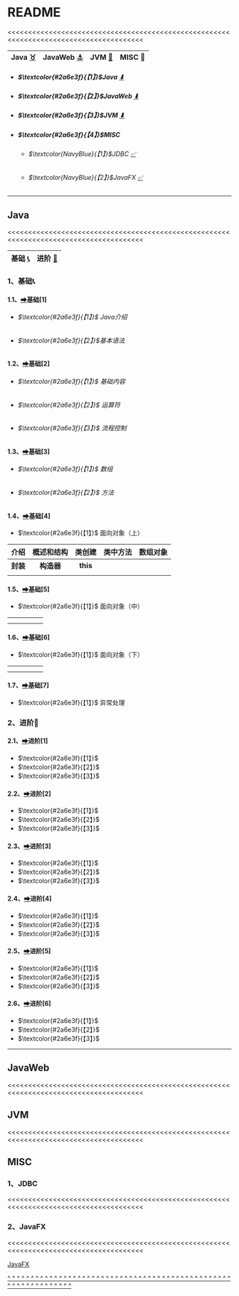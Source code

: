 # README

<a id="0"><<<<<<<<<<<<<<<<<<<<<<<<<<<<<<<<<<<<<<<<<<<<<<<<<<<<<<<<<<<<<<<<<<<<<<<<<<<<<<<<<<<<<<<</a>

| Java [:taurus:](#1) | JavaWeb [:anchor:](#2) | JVM [:first_quarter_moon_with_face:](#3) | MISC :facepunch: |
| :-----------------: | :--------------------: | :--------------------------------------: | :--------------: |

- ##### $\textcolor{#2a6e3f}{【1】}$**Java** [⬇](#1)

- ##### $\textcolor{#2a6e3f}{【2】}$JavaWeb  [⬇](#2)

- ##### $\textcolor{#2a6e3f}{【3】}$JVM  [⬇](#3)

- ##### $\textcolor{#2a6e3f}{【4】}$MISC
  
  - ###### $\textcolor{NavyBlue}{【1】}$JDBC  [✅](#4.1)
  
  - ###### $\textcolor{NavyBlue}{【2】}$JavaFX  [✅](#4.2)

---

## Java

<a id="1"><<<<<<<<<<<<<<<<<<<<<<<<<<<<<<<<<<<<<<<<<<<<<<<<<<<<<<<<<<<<<<<<<<<<<<<<<<<<<<<<<<<<<<<</a>

| 基础 [:telephone_receiver:](#1.1) | 进阶 [:ocean:](#1.2) |
| :-------------------------------: | :------------------: |

### 1、基础<a id="1.1">:telephone_receiver:</a>

#### 	1.1、[➡](./Java/basic/basic[1].md)基础[1]

- ###### $\textcolor{#2a6e3f}{【1】}$ Java介绍

- ###### $\textcolor{#2a6e3f}{【2】}$基本语法

#### 	1.2、[➡](./Java/basic/basic[2].md)基础[2]

- ###### $\textcolor{#2a6e3f}{【1】}$ 基础内容

- ###### $\textcolor{#2a6e3f}{【2】}$ 运算符

- ###### $\textcolor{#2a6e3f}{【3】}$ 流程控制

#### 	1.3、[➡](./Java/basic/basic[3].md)基础[3]

- ###### $\textcolor{#2a6e3f}{【1】}$ 数组

- ###### $\textcolor{#2a6e3f}{【2】}$ 方法

#### 	1.4、[➡](./Java/basic/basic[4].md)基础[4]

- $\textcolor{#2a6e3f}{【1】}$ 面向对象（上）

|   介绍   | 概述和结构 |  类创建  | 类中方法 | 数组对象 |
| :------: | :--------: | :------: | :------: | :------: |
| **封装** | **构造器** | **this** |          |          |
|          |            |          |          |          |

#### 	1.5、[➡](./Java/basic/basic[5].md)基础[5]

- $\textcolor{#2a6e3f}{【1】}$ 面向对象（中）

|     |     |     |     |     |
| --- | --- | --- | --- | --- |
|     |     |     |     |     |
|     |     |     |     |     |

#### 	1.6、[➡](./Java/basic/basic[6].md)基础[6]

- $\textcolor{#2a6e3f}{【1】}$ 面向对象（下）

|     |     |     |     |     |
| --- | --- | --- | --- | --- |
|     |     |     |     |     |
|     |     |     |     |     |

#### 	1.7、[➡](./Java/basic/basic[7].md)基础[7]

- $\textcolor{#2a6e3f}{【1】}$ 异常处理

### 2、进阶<a id="1.2">:ocean:</a>

#### 	2.1、[➡](./Java/advanced/advanced[1].md)进阶[1]

- $\textcolor{#2a6e3f}{【1】}$ 
- $\textcolor{#2a6e3f}{【2】}$ 
- $\textcolor{#2a6e3f}{【3】}$ 

#### 	2.2、[➡](./Java/advanced/advanced[1].md)进阶[2]

- $\textcolor{#2a6e3f}{【1】}$ 
- $\textcolor{#2a6e3f}{【2】}$ 
- $\textcolor{#2a6e3f}{【3】}$ 

#### 	2.3、[➡](./Java/advanced/advanced[1].md)进阶[3]

- $\textcolor{#2a6e3f}{【1】}$ 
- $\textcolor{#2a6e3f}{【2】}$ 
- $\textcolor{#2a6e3f}{【3】}$ 

#### 	2.4、[➡](./Java/advanced/advanced[1].md)进阶[4]

- $\textcolor{#2a6e3f}{【1】}$ 
- $\textcolor{#2a6e3f}{【2】}$ 
- $\textcolor{#2a6e3f}{【3】}$ 

#### 	2.5、[➡](./Java/advanced/advanced[1].md)进阶[5]

- $\textcolor{#2a6e3f}{【1】}$ 
- $\textcolor{#2a6e3f}{【2】}$ 
- $\textcolor{#2a6e3f}{【3】}$ 

#### 	2.6、[➡](./Java/advanced/advanced[1].md)进阶[6]

- $\textcolor{#2a6e3f}{【1】}$ 
- $\textcolor{#2a6e3f}{【2】}$ 
- $\textcolor{#2a6e3f}{【3】}$ 

---

## JavaWeb

<a id="2"><<<<<<<<<<<<<<<<<<<<<<<<<<<<<<<<<<<<<<<<<<<<<<<<<<<<<<<<<<<<<<<<<<<<<<<<<<<<<<<<<<<<<<<</a>

## JVM

<a id="3"><<<<<<<<<<<<<<<<<<<<<<<<<<<<<<<<<<<<<<<<<<<<<<<<<<<<<<<<<<<<<<<<<<<<<<<<<<<<<<<<<<<<<<<</a>

## MISC

### 1、JDBC

<a id="4.1"><<<<<<<<<<<<<<<<<<<<<<<<<<<<<<<<<<<<<<<<<<<<<<<<<<<<<<<<<<<<<<<<<<<<<<<<<<<<<<<<<<<<<<<</a>

### 2、JavaFX

<a id="4.2"><<<<<<<<<<<<<<<<<<<<<<<<<<<<<<<<<<<<<<<<<<<<<<<<<<<<<<<<<<<<<<<<<<<<<<<<<<<<<<<<<<<<<<<</a>

[JavaFX](./misc/JavaFX.md)

[^ ^ ^ ^ ^ ^ ^ ^ ^ ^ ^ ^ ^ ^ ^ ^ ^ ^ ^ ^ ^ ^ ^ ^ ^ ^ ^ ^ ^ ^ ^ ^ ^ ^ ^ ^ ^ ^ ^ ^ ^ ^ ^ ^ ^ ^ ^ ^ ^ ^ ^ ^ ^ ^ ^ ^ ^ ^ ^ ^ ^ ^ ](#0)
